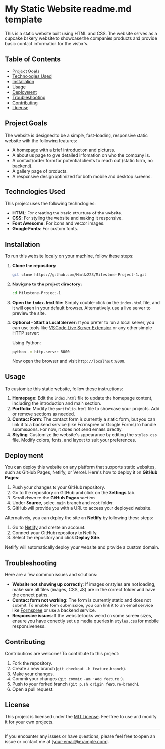 # My Static Website readme.md template

This is a static website built using HTML and CSS. The website serves as a cupcake bakery website to showcase the companies products and provide basic contact information for the vistor's.

## Table of Contents

- [Project Goals](#project-goals)
- [Technologies Used](#technologies-used)
- [Installation](#installation)
- [Usage](#usage)
- [Deployment](#deployment)
- [Troubleshooting](#troubleshooting)
- [Contributing](#contributing)
- [License](#license)

## Project Goals

The website is designed to be a simple, fast-loading, responsive static website with the following features:

- A homepage with a brief introduction and pictures.
- A about us page to give detailed infomation on who the company is.
- A contact/order form for potential clients to reach out (static form, no backend).
- A gallery page of products.
- A responsive design optimized for both mobile and desktop screens.

## Technologies Used

This project uses the following technologies:

- **HTML**: For creating the basic structure of the website.
- **CSS**: For styling the website and making it responsive.
- **Font Awesome**: For icons and vector images.
- **Google Fonts**: For custom fonts.

## Installation

To run this website locally on your machine, follow these steps:

1. **Clone the repository:**
   ```bash
   git clone https://github.com/Maddz223/Milestone-Project-1.git
   ```

2. **Navigate to the project directory:**
   ```bash
   cd Milestone-Project-1
   ```

3. **Open the `index.html` file:**
   Simply double-click on the `index.html` file, and it will open in your default browser. Alternatively, use a live server to preview the site.

4. **Optional - Start a Local Server:**
   If you prefer to run a local server, you can use tools like [VS Code Live Server Extension](https://marketplace.visualstudio.com/items?itemName=ritwickdey.LiveServer) or any other simple HTTP server:

   Using Python:
   ```bash
   python -m http.server 8000
   ```

   Now open the browser and visit `http://localhost:8000`.

## Usage

To customize this static website, follow these instructions:

1. **Homepage**: Edit the `index.html` file to update the homepage content, including the introduction and main section.
2. **Portfolio**: Modify the `portfolio.html` file to showcase your projects. Add or remove sections as needed.
3. **Contact Form**: The contact form is currently a static form, but you can link it to a backend service (like Formspree or Google Forms) to handle submissions. For now, it does not send emails directly.
4. **Styling**: Customize the website's appearance by editing the `styles.css` file. Modify colors, fonts, and layout to suit your preferences.

## Deployment

You can deploy this website on any platform that supports static websites, such as GitHub Pages, Netlify, or Vercel. Here's how to deploy it on **GitHub Pages**:

1. Push your changes to your GitHub repository.
2. Go to the repository on GitHub and click on the **Settings** tab.
3. Scroll down to the **GitHub Pages** section.
4. Under **Source**, select `main` branch and `root` folder.
5. GitHub will provide you with a URL to access your deployed website.

Alternatively, you can deploy the site on **Netlify** by following these steps:

1. Go to [Netlify](https://www.netlify.com/) and create an account.
2. Connect your GitHub repository to Netlify.
3. Select the repository and click **Deploy Site**.

Netlify will automatically deploy your website and provide a custom domain.

## Troubleshooting

Here are a few common issues and solutions:

- **Website not showing up correctly**: If images or styles are not loading, make sure all files (images, CSS, JS) are in the correct folder and have the correct paths.
- **Contact form not working**: The form is currently static and does not submit. To enable form submission, you can link it to an email service like [Formspree](https://formspree.io/) or use a backend service.
- **Responsive issues**: If the website looks weird on some screen sizes, ensure you have correctly set up media queries in `styles.css` for mobile responsiveness.

## Contributing

Contributions are welcome! To contribute to this project:

1. Fork the repository.
2. Create a new branch (`git checkout -b feature-branch`).
3. Make your changes.
4. Commit your changes (`git commit -am 'Add feature'`).
5. Push to your forked branch (`git push origin feature-branch`).
6. Open a pull request.

## License

This project is licensed under the [MIT License](LICENSE). Feel free to use and modify it for your own projects.

---

If you encounter any issues or have questions, please feel free to open an issue or contact me at [your-email@example.com].

